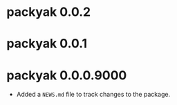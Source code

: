 # packyak 0.0.2

# packyak 0.0.1

# packyak 0.0.0.9000

* Added a `NEWS.md` file to track changes to the package.
